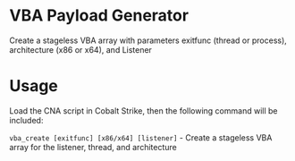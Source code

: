 # VBA Payload Generator
Create a stageless VBA array with parameters exitfunc (thread or process), architecture (x86 or x64), and Listener

# Usage


Load the CNA script in Cobalt Strike, then the following command will be included:

`vba_create [exitfunc] [x86/x64] [listener]` - Create a stageless VBA array for the listener, thread, and architecture
